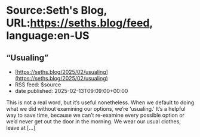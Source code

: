 # Source:Seth's Blog, URL:https://seths.blog/feed, language:en-US

## “Usualing”
 - [https://seths.blog/2025/02/usualing](https://seths.blog/2025/02/usualing)
 - RSS feed: $source
 - date published: 2025-02-13T09:09:00+00:00

This is not a real word, but it&#8217;s useful nonetheless. When we default to doing what we did without examining our options, we&#8217;re &#8216;usualing.&#8217; It&#8217;s a helpful way to save time, because we can&#8217;t re-examine every possible option or we&#8217;d never get out the door in the morning. We wear our usual clothes, leave at [&#8230;]

